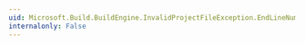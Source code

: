 ```yaml
---
uid: Microsoft.Build.BuildEngine.InvalidProjectFileException.EndLineNumber
internalonly: False
---
```

